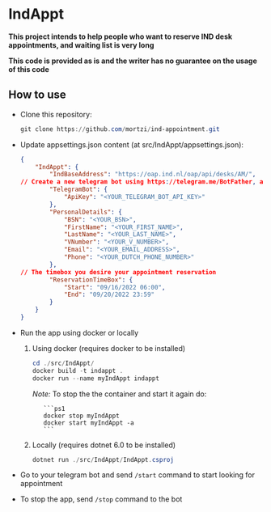 # IndAppt

**This project intends to help people who want to reserve IND desk appointments, and waiting list is very long**

**This code is provided as is and the writer has no guarantee on the usage of this code**

## How to use

- Clone this repository: 
    ```ps1
    git clone https://github.com/mortzi/ind-appointment.git
    ```
- Update appsettings.json content (at src/IndAppt/appsettings.json):
    ```json
    {
        "IndAppt": {
            "IndBaseAddress": "https://oap.ind.nl/oap/api/desks/AM/",
    // Create a new telegram bot using https://telegram.me/BotFather, and set the api key here
            "TelegramBot": {
                "ApiKey": "<YOUR_TELEGRAM_BOT_API_KEY>"
            },
            "PersonalDetails": {
                "BSN": "<YOUR_BSN>",
                "FirstName": "<YOUR_FIRST_NAME>",
                "LastName": "<YOUR_LAST_NAME>",
                "VNumber": "<YOUR_V_NUMBER>",
                "Email": "<YOUR_EMAIL_ADDRESS>",
                "Phone": "<YOUR_DUTCH_PHONE_NUMBER>"
            },
    // The timebox you desire your appointment reservation        
            "ReservationTimeBox": {
                "Start": "09/16/2022 06:00",
                "End": "09/20/2022 23:59"
            }
        }
    }
    ```
- Run the app using docker or locally
  1. Using docker (requires docker to be installed)
        ```ps1
        cd ./src/IndAppt/
        docker build -t indappt .
        docker run --name myIndAppt indappt
        ```
        *Note:* To stop the the container and start it again do:

            ```ps1
            docker stop myIndAppt
            docker start myIndAppt -a
            ```
  
  2. Locally (requires dotnet 6.0 to be installed)
        ```ps1
        dotnet run ./src/IndAppt/IndAppt.csproj
        ```

- Go to your telegram bot and send `/start` command to start looking for appointment
- To stop the app, send `/stop` command to the bot

